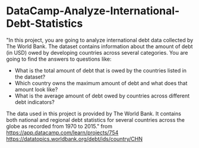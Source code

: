 # DataCamp-Analyze-International-Debt-Statistics

"In this project, you are going to analyze international debt data collected by The World Bank. The dataset contains information about the amount of debt (in USD) owed by developing countries across several categories. You are going to find the answers to questions like:

   - What is the total amount of debt that is owed by the countries listed in the dataset?
   - Which country owns the maximum amount of debt and what does that amount look like?
   - What is the average amount of debt owed by countries across different debt indicators?
   
The data used in this project is provided by The World Bank. It contains both national and regional debt statistics for several countries across the globe as recorded from 1970 to 2015." from https://app.datacamp.com/learn/projects/754
https://datatopics.worldbank.org/debt/ids/country/CHN
